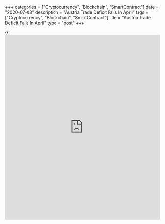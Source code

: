 +++
categories = ["Cryptocurrency", "Blockchain", "SmartContract"]
date = "2020-07-08"
description = "Austria Trade Deficit Falls In April"
tags = ["Cryptocurrency", "Blockchain", "SmartContract"]
title = "Austria Trade Deficit Falls In April"
type = "post"
+++

{{<iframe id="large-banner" src="https://www.bounty.group/#slide=22.0" width="100%" height="600" scrolling="no" style="border: 0px solid rgb(216, 221, 230); border-radius: 3px;">}}

Austria's trade deficit decreased in April from last year amid a fall
exports and imports, data from the Statistics Austria showed on
Wednesday.

The trade deficit fell to EUR 217.36 million in April from EUR 532.27
million in the same month last year.

Exports fell 22.9 percent year-on-year in April and imports declined
24.4 percent.

On a working-day adjusted basis, exports and imports fell by 22.9
percent and 25.2 percent, respectively.

The worldwide corona pandemic has hit Austrian foreign trade hard,
Statistics Austria General Manager Tobias Thomas, said.

The trade with EU nations resulted in a surplus of EUR 104.23 million in
April versus a deficit of EUR 709.69 million in the same month last
year.

For the January to April period, exports declined 9.3 percent and
imports fell 11.3 percent. The trade deficit was EUR 607.78 million.

For comments and feedback [contact](https://www.playgroundfx.com/contact/): editorial@rtt[news](https://www.letsplayfx.com/blog/forex-news-website/).com

[Economic News][1]

 **What parts of the world are seeing the best (and worst) economic
performances lately? Click[here][2] to check out our [Econ Scorecard][2]
and find out! See up-to-the-moment [ranking](https://www.playgroundfx.com/blog/crypto-exchange-ranking/)s for the best and worst
performers in [GDP][3], [unemployment rate][4], [inflation][5] and much
more.**

   1. www.rtt[news](https://www.letsplayfx.com/blog/forex-news-website/).com/Content/EconomicNews.aspx
   2. www.rtt[news](https://www.letsplayfx.com/blog/forex-news-website/).com/economic-scorecard/world-rank/industrial-production/highest-performance.aspx
   3. www.rtt[news](https://www.letsplayfx.com/blog/forex-news-website/).com/economic-scorecard/world-rank/GDP/highest-performance.aspx
   4. www.rtt[news](https://www.letsplayfx.com/blog/forex-news-website/).com/economic-scorecard/world-rank/unemployment-rate/lowest-performance.aspx
   5. www.rtt[news](https://www.letsplayfx.com/blog/forex-news-website/).com/economic-scorecard/world-rank/CPI/highest-performance.aspx